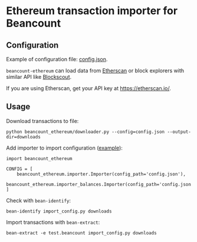 # Ethereum transaction importer for Beancount

## Configuration

Example of configuration file: [config.json](config.json.example).

`beancount-ethereum` can load data from [Etherscan](https://etherscan.io/) or block explorers with similar API like [Blockscout](https://blockscout.com/poa/xdai/).

If you are using Etherscan, get your API key at https://etherscan.io/.

## Usage

Download transactions to file:

```
python beancount_ethereum/downloader.py --config=config.json --output-dir=downloads
```

Add importer to import configuration ([example](import_config.py.example)):

```
import beancount_ethereum

CONFIG = [
    beancount_ethereum.importer.Importer(config_path='config.json'),
    beancount_ethereum.importer_balances.Importer(config_path='config.json'),
]
```

Check with `bean-identify`:

```
bean-identify import_config.py downloads
```

Import transactions with `bean-extract`:

```
bean-extract -e test.beancount import_config.py downloads
```
